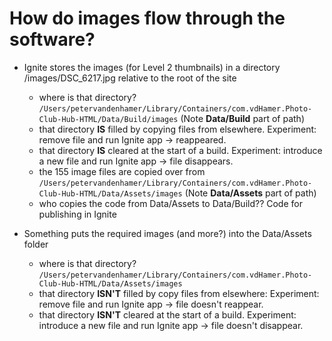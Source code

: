 #  How do images flow through the software?

- Ignite stores the images (for Level 2 thumbnails) in a directory /images/DSC_6217.jpg relative to the root of the site
    - where is that directory? 
      ``/Users/petervandenhamer/Library/Containers/com.vdHamer.Photo-Club-Hub-HTML/Data/Build/images`` (Note **Data/Build** part of path)
    - that directory **IS** filled by copying files from elsewhere. Experiment: remove file and run Ignite app -> reappeared.
    - that directory **IS** cleared at the start of a build. Experiment: introduce a new file and run Ignite app -> file disappears.
    - the 155 image files are copied over from
      ``/Users/petervandenhamer/Library/Containers/com.vdHamer.Photo-Club-Hub-HTML/Data/Assets/images`` (Note **Data/Assets** part of path)
    - who copies the code from Data/Assets to Data/Build?? Code for publishing in Ignite

- Something puts the required images (and more?) into the Data/Assets folder
    - where is that directory?
      ``/Users/petervandenhamer/Library/Containers/com.vdHamer.Photo-Club-Hub-HTML/Data/Assets/images``
    - that directory **ISN'T** filled by copy files from elsewhere: Experiment: remove file and run Ignite app -> file doesn't reappear.
    - that directory **ISN'T** cleared at the start of a build. Experiment: introduce a new file and run Ignite app -> file doesn't disappear.
